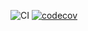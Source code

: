 ![CI](https://github.com/Twilight-Struggle/TSGE/workflows/CI/badge.svg)
[![codecov](https://codecov.io/gh/Twilight-Struggle/TSGE/branch/main/graph/badge.svg)](https://codecov.io/gh/Twilight-Struggle/TSGE)